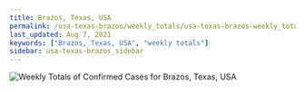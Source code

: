 ```yaml
---
title: Brazos, Texas, USA
permalink: /usa-texas-brazos/weekly_totals/usa-texas-brazos-weekly_totals.html
last_updated: Aug 7, 2021
keywords: ["Brazos, Texas, USA", "weekly totals"]
sidebar: usa-texas-brazos_sidebar
---
```


![Weekly Totals of Confirmed Cases for Brazos, Texas, USA](/covid_tracker/images/graphs/usa-texas-brazos-weekly_totals_graph.png)
